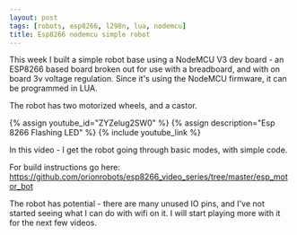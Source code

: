 ```yaml
---
layout: post
tags: [robots, esp8266, l298n, lua, nodemcu]
title: Esp8266 nodemcu simple robot
---
```

This week I built a simple robot base using a NodeMCU V3 dev board - an ESP8266 based board broken out for use with a breadboard,
and with on board 3v voltage regulation. Since it's using the NodeMCU firmware, it can be programmed in LUA.

The robot has two motorized wheels, and a castor.

{% assign youtube_id="ZYZelug2SW0" %}
{% assign description="Esp 8266 Flashing LED" %}
{% include youtube_link %}

In this video - I get the robot going through basic modes, with simple code.

For build instructions go here:
<https://github.com/orionrobots/esp8266_video_series/tree/master/esp_motor_bot>

The robot has potential - there are many unused IO pins, and I've not started seeing what I can do with wifi on it.
I will start playing more with it for the next few videos.
